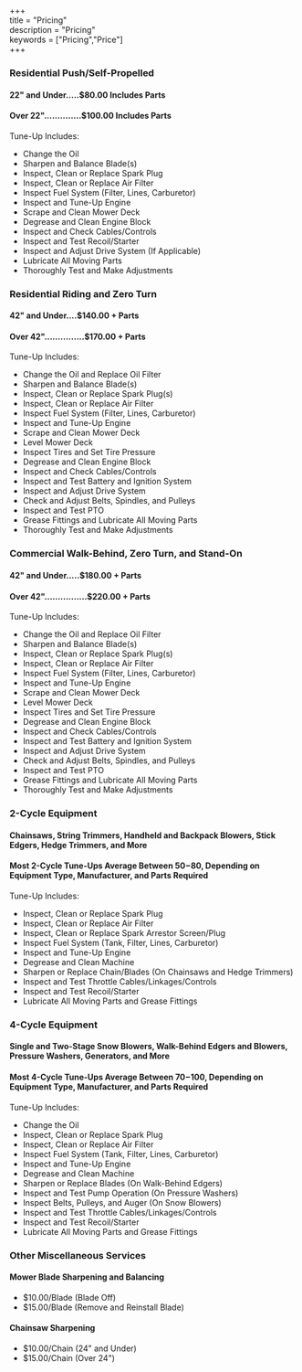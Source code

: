 +++  
title = "Pricing"  
description = "Pricing"  
keywords = ["Pricing","Price"]  
+++  

### Residential Push/Self-Propelled  

#### 22" and Under.....$80.00 Includes Parts  

#### Over 22"..............$100.00 Includes Parts  

Tune-Up Includes:  

- Change the Oil  
- Sharpen and Balance Blade(s)  
- Inspect, Clean or Replace Spark Plug  
- Inspect, Clean or Replace Air Filter  
- Inspect Fuel System (Filter, Lines, Carburetor)  
- Inspect and Tune-Up Engine  
- Scrape and Clean Mower Deck  
- Degrease and Clean Engine Block  
- Inspect and Check Cables/Controls  
- Inspect and Test Recoil/Starter  
- Inspect and Adjust Drive System (If Applicable)  
- Lubricate All Moving Parts  
- Thoroughly Test and Make Adjustments  

### Residential Riding and Zero Turn  

#### 42" and Under....$140.00 + Parts  

#### Over 42"...............$170.00 + Parts  

Tune-Up Includes:  

- Change the Oil and Replace Oil Filter  
- Sharpen and Balance Blade(s)  
- Inspect, Clean or Replace Spark Plug(s)  
- Inspect, Clean or Replace Air Filter  
- Inspect Fuel System (Filter, Lines, Carburetor)  
- Inspect and Tune-Up Engine  
- Scrape and Clean Mower Deck  
- Level Mower Deck  
- Inspect Tires and Set Tire Pressure  
- Degrease and Clean Engine Block  
- Inspect and Check Cables/Controls  
- Inspect and Test Battery and Ignition System  
- Inspect and Adjust Drive System  
- Check and Adjust Belts, Spindles, and Pulleys  
- Inspect and Test PTO  
- Grease Fittings and Lubricate All Moving Parts  
- Thoroughly Test and Make Adjustments  

### Commercial Walk-Behind, Zero Turn, and Stand-On  

#### 42" and Under.....$180.00 + Parts  

#### Over 42"................$220.00 + Parts  

Tune-Up Includes:  

- Change the Oil and Replace Oil Filter  
- Sharpen and Balance Blade(s)  
- Inspect, Clean or Replace Spark Plug(s)  
- Inspect, Clean or Replace Air Filter  
- Inspect Fuel System (Filter, Lines, Carburetor)  
- Inspect and Tune-Up Engine  
- Scrape and Clean Mower Deck  
- Level Mower Deck  
- Inspect Tires and Set Tire Pressure  
- Degrease and Clean Engine Block  
- Inspect and Check Cables/Controls  
- Inspect and Test Battery and Ignition System  
- Inspect and Adjust Drive System  
- Check and Adjust Belts, Spindles, and Pulleys  
- Inspect and Test PTO  
- Grease Fittings and Lubricate All Moving Parts  
- Thoroughly Test and Make Adjustments  

### 2-Cycle Equipment  

#### Chainsaws, String Trimmers, Handheld and Backpack Blowers, Stick Edgers, Hedge Trimmers, and More  

#### Most 2-Cycle Tune-Ups Average Between $50-$80, Depending on Equipment Type, Manufacturer, and Parts Required  

Tune-Up Includes:  

- Inspect, Clean or Replace Spark Plug  
- Inspect, Clean or Replace Air Filter  
- Inspect, Clean or Replace Spark Arrestor Screen/Plug  
- Inspect Fuel System (Tank, Filter, Lines, Carburetor)  
- Inspect and Tune-Up Engine  
- Degrease and Clean Machine  
- Sharpen or Replace Chain/Blades (On Chainsaws and Hedge Trimmers)  
- Inspect and Test Throttle Cables/Linkages/Controls  
- Inspect and Test Recoil/Starter  
- Lubricate All Moving Parts and Grease Fittings  

### 4-Cycle Equipment  

#### Single and Two-Stage Snow Blowers, Walk-Behind Edgers and Blowers, Pressure Washers, Generators, and More  

#### Most 4-Cycle Tune-Ups Average Between $70-$100, Depending on Equipment Type, Manufacturer, and Parts Required  

Tune-Up Includes:  

- Change the Oil  
- Inspect, Clean or Replace Spark Plug  
- Inspect, Clean or Replace Air Filter  
- Inspect Fuel System (Tank, Filter, Lines, Carburetor)  
- Inspect and Tune-Up Engine  
- Degrease and Clean Machine  
- Sharpen or Replace Blades (On Walk-Behind Edgers)  
- Inspect and Test Pump Operation (On Pressure Washers)  
- Inspect Belts, Pulleys, and Auger (On Snow Blowers)  
- Inspect and Test Throttle Cables/Linkages/Controls  
- Inspect and Test Recoil/Starter  
- Lubricate All Moving Parts and Grease Fittings  

### Other Miscellaneous Services  

#### Mower Blade Sharpening and Balancing  

- $10.00/Blade (Blade Off)  
- $15.00/Blade (Remove and Reinstall Blade)  

#### Chainsaw Sharpening  

- $10.00/Chain (24" and Under)  
- $15.00/Chain (Over 24")  

&nbsp;
